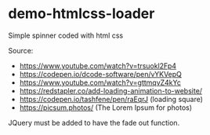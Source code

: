 # demo-htmlcss-loader

Simple spinner coded with html css

Source: 
- https://www.youtube.com/watch?v=trsuokl2Fp4
- https://codepen.io/dcode-software/pen/vYKVepQ
- https://www.youtube.com/watch?v=gttmqvZ4kYc
- https://redstapler.co/add-loading-animation-to-website/
- https://codepen.io/tashfene/pen/raEqrJ (loading square)
- https://picsum.photos/ (The Lorem Ipsum for photos)

JQuery must be added to have the fade out function.
